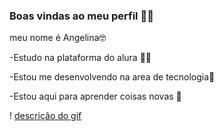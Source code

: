 ### Boas vindas ao meu perfil 🦇🦇
meu nome é Angelina🤓

-Estudo na plataforma do alura 🥳🥳

-Estou me desenvolvendo na area de tecnologia🤖

-Estou aqui para aprender coisas novas 🙉

! [descrição do gif](https://tenor.com/btWXp.gif)
  

